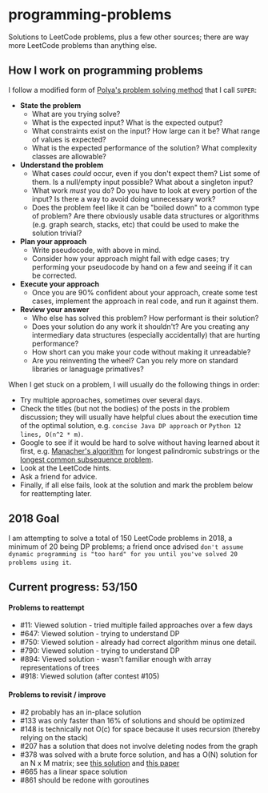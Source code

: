 # programming-problems
Solutions to LeetCode problems, plus a few other sources; there are way more LeetCode problems than anything else.

## How I work on programming problems
I follow a modified form of [Polya's problem solving method](https://math.berkeley.edu/~gmelvin/polya.pdf) that I call `SUPER`:
* **State the problem**
  * What are you trying solve?
  * What is the expected input? What is the expected output?
  * What constraints exist on the input? How large can it be? What range of values is expected?
  * What is the expected performance of the solution? What complexity classes are allowable?
* **Understand the problem**
  * What cases _could_ occur, even if you don't expect them? List some of them. Is a null/empty input possible? What about a singleton input?
  * What work _must_ you do? Do you have to look at every portion of the input? Is there a way to avoid doing unnecessary work?
  * Does the problem feel like it can be "boiled down" to a common type of problem? Are there obviously usable data structures or algorithms (e.g. graph search, stacks, etc) that could be used to make the solution trivial?
* **Plan your approach**
  * Write pseudocode, with above in mind.
  * Consider how your approach might fail with edge cases; try performing your pseudocode by hand on a few and seeing if it can be corrected.
* **Execute your approach**
  * Once you are 90% confident about your approach, create some test cases, implement the approach in real code, and run it against them.
* **Review your answer**
  * Who else has solved this problem? How performant is their solution?
  * Does your solution do any work it shouldn't? Are you creating any intermediary data structures (especially accidentally) that are hurting performance?
  * How short can you make your code without making it unreadable?
  * Are you reinventing the wheel? Can you rely more on standard libraries or lanaguage primatives?

When I get stuck on a problem, I will usually do the following things in order:
  - Try multiple approaches, sometimes over several days.
  - Check the titles (but not the bodies) of the posts in the problem discussion; they will usually have helpful clues
  about the execution time of the optimal solution, e.g. `concise Java DP approach` or `Python 12 lines, O(n^2 * m)`.
  - Google to see if it would be hard to solve without
  having learned about it first, e.g. [Manacher's algorithm](https://en.wikipedia.org/wiki/Longest_palindromic_substring) for longest palindromic substrings or the [longest common subsequence problem](https://en.wikipedia.org/wiki/Longest_common_subsequence_problem).
  - Look at the LeetCode hints.
  - Ask a friend for advice.
  - Finally, if all else fails, look at the solution and mark the problem below for reattempting later.

## 2018 Goal
I am attempting to solve a total of 150 LeetCode problems in 2018, a minimum of 20 being DP problems; a friend once advised `don't assume dynamic programming is "too hard" for you until you've solved 20 problems using it`.

## Current progress: 53/150
#### Problems to reattempt
  - #11: Viewed solution - tried multiple failed approaches over a few days
  - #647: Viewed solution - trying to understand DP
  - #750: Viewed solution - already had correct algorithm minus one detail.
  - #790: Viewed solution - trying to understand DP
  - #894: Viewed solution - wasn't familiar enough with array representations of trees
  - #918: Viewed solution (after contest #105)
#### Problems to revisit / improve
  - #2 probably has an in-place solution
  - #133 was only faster than 16% of solutions and should be optimized
  - #148 is technically not O(c) for space because it uses recursion (thereby relying on the stack)
  - #207 has a solution that does not involve deleting nodes from the graph
  - #378 was solved with a brute force solution, and has a O(N) solution for an N x M matrix; see [this solution](https://leetcode.com/problems/kth-smallest-element-in-a-sorted-matrix/discuss/85170/O(n)-from-paper.-Yes-O(rows).) and [this paper](http://www.cse.yorku.ca/~andy/pubs/X+Y.pdf)
  - #665 has a linear space solution
  - #861 should be redone with goroutines
